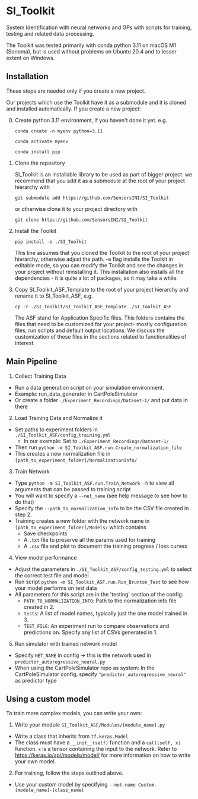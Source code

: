 # SI_Toolkit
System Identification with neural networks and GPs with scripts for training, testing and related data processing.

The Toolkit was tested primarily with conda python 3.11 on macOS M1 (Sonoma),
but is used without problems on Ubuntu 20.4 and to lesser extent on Windows.

## Installation
These steps are needed only if you create a new project.

Our projects which use the Toolkit have it as a submodule and it is cloned and  installed automatically.
If you create a new project:

0. Create python 3.11 environment, if you haven't done it yet. e.g.

    `conda create -n myenv python=3.11`

    `conda activate myenv`

    `conda install pip`

1. Clone the repository

    SI_Toolkit is an installable library to be used as part of bigger project.
    we recommend that you add it as a submodule at the root of your project hierarchy with

    `git submodule add https://github.com/SensorsINI/SI_Toolkit`

    or otherwise clone it to your project directory with

    `git clone https://github.com/SensorsINI/SI_Toolkit`

2. Install the Toolkit

    `pip install -e ./SI_Toolkit`

    This line assumes that you cloned the Toolkit to the root of your project hierarchy, otherwise adjust the path.
    -e flag installs the Toolkit in editable mode, so you can modify the Toolkit and see the changes in your project without reinstalling it.
    This installation also installs all the dependencies - it is quite a lot of packages, so it may take a while.
3. Copy SI_Toolkit_ASF_Template to the root of your project hierarchy and rename it to SI_Toolkit_ASF, e.g.

    `cp -r ./SI_Toolkit/SI_Toolkit_ASF_Template ./SI_Toolkit_ASF`

   The ASF stand for Application Specific files.
   This folders contains the files that need to be customized for your project- mostly configuration files, run scripts and default output locations.
   We discuss the customization of these files in the sections related to functionalities of interest.

## Main Pipeline
1. Collect Training Data
  - Run a data generation script on your simulation environment.
  - Example: run_data_generator in CartPoleSimulator
  - Or create a folder `./Experiment_Recordings/Dataset-1/` and put data in there
2. Load Training Data and Normalize it
  - Set paths to experiment folders in `./SI_Toolkit_ASF/config_training.yml`
    - In our example: Set to `./Experiment_Recordings/Dataset-1/`
  - Then run `python -m SI_Toolkit_ASF.run.Create_normalization_file`
  - This creates a new normalization file in `[path_to_experiment_folder]/NormalizationInfo/`
3. Train Network
  - Type `python -m SI_Toolkit_ASF.run.Train_Network -h` to view all arguments that can be passed to training script
  - You will want to specify a `--net_name` (see help message to see how to do that)
  - Specify the `--path_to_normalization_info` to be the CSV file created in step 2.
  - Training creates a new folder with the network name in `[path_to_experiment_folder]/Models/` which contains
    - Save checkpoints
    - A `.txt` file to preserve all the params used for training
    - A `.csv` file and plot to document the training progress / loss curves
4. View model performance
  - Adjust the parameters in `./SI_Toolkit_ASF/config_testing.yml` to select the correct test file and model
  - Run script `python -m SI_Toolkit_ASF.run.Run_Brunton_Test` to see how your model performs on test data
  - All parameters for this script are in the 'testing' section of the config:
    - `PATH_TO_NORMALIZATION_INFO`: Path to the normalization info file created in 2.
    - `tests`: A list of model names, typically just the one model trained in 3.
    - `TEST_FILE`: An experiment run to compare observations and predictions on. Specify any list of CSVs generated in 1.
5. Run simulator with trained network model
  - Specify `NET_NAME` in config -> this is the network used in `predictor_autoregressive_neural.py`
  - When using the CartPoleSimulator repo as system: In the CartPoleSimulator config, specify `"predictor_autoregressive_neural"` as predictor type

## Using a custom model
To train more complex models, you can write your own:
1. Write your module `SI_Toolkit_ASF/Modules/[module_name].py`
  - Write a class that inherits from `tf.keras.Model`
  - The class must have a `__init__(self)` function and a `call(self, x)` function. `x` is a tensor containing the input to the network. Refer to https://keras.io/api/models/model/ for more information on how to write your own model.
2. For training, follow the steps outlined above. 
  - Use your custom model by specifying `--net-name Custom-[module_name]-[class_name]`